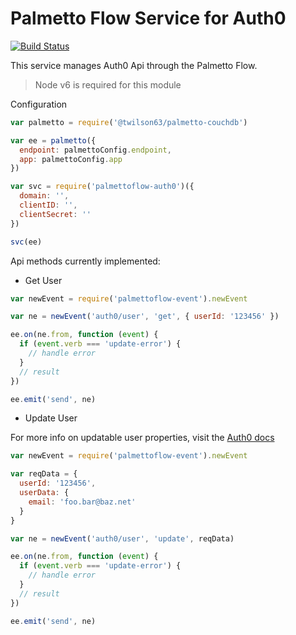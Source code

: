 # Palmetto Flow Service for Auth0

[![Build Status](https://travis-ci.org/twilson63/palmettoflow-auth0-svc.svg?branch=master)](https://travis-ci.org/twilson63/palmettoflow-auth0-svc)

This service manages Auth0 Api through the Palmetto Flow.

> Node v6 is required for this module

Configuration

``` js
var palmetto = require('@twilson63/palmetto-couchdb')

var ee = palmetto({
  endpoint: palmettoConfig.endpoint,
  app: palmettoConfig.app
})

var svc = require('palmettoflow-auth0')({
  domain: '',
  clientID: '',
  clientSecret: ''
})

svc(ee)
```

Api methods currently implemented:

* Get User

``` js
var newEvent = require('palmettoflow-event').newEvent

var ne = newEvent('auth0/user', 'get', { userId: '123456' })

ee.on(ne.from, function (event) {
  if (event.verb === 'update-error') {
    // handle error
  }
  // result
})

ee.emit('send', ne)
```


* Update User

For more info on updatable user properties, visit the [Auth0 docs](https://auth0.com/docs/api/v2#!/Users/patch_users_by_id)

``` js
var newEvent = require('palmettoflow-event').newEvent

var reqData = {
  userId: '123456',
  userData: {
    email: 'foo.bar@baz.net'
  }
}

var ne = newEvent('auth0/user', 'update', reqData)

ee.on(ne.from, function (event) {
  if (event.verb === 'update-error') {
    // handle error
  }
  // result
})

ee.emit('send', ne)
```
